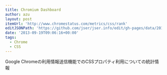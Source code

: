 ```yaml
---
title: Chromium Dashboard
author: azu
layout: post
itemUrl: 'http://www.chromestatus.com/metrics/css/rank'
editJSONPath: 'https://github.com/jser/jser.info/edit/gh-pages/data/2013/09/index.json'
date: '2013-09-19T09:06:16+00:00'
tags:
  - Chrome
  - CSS
---
```

Google Chromeの利用情報送信機能でのCSSプロパティ利用についての統計情報
